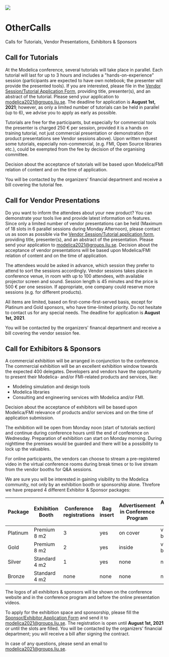 ![](images/ModelicaLogo.svg)
# OtherCalls

Calls for Tutorials, Vendor Presentations, Exhibitors & Sponsors

## Call for Tutorials

At the Modelica conference, several tutorials will take place in parallel. Each tutorial will last for up to 3 hours and includes a "hands-on-experience" session (participants are expected to have own notebook; the presenter will provide the presented tools). If you are interested, please file in the  [Vendor Session/Tutorial Application Form](documents/VendorSessionTutorial.pdf), providing title, presenter(s), and an abstract of the tutorial. Please send your application to  [modelica2021@groups.liu.se](mailto:modelica2021@groups.liu.se?subject=Vendor%20Session%2FTutorial%20application%20form). The deadline for application is  **August 1st, 2021**; however, as only a limited number of tutorials can be held in parallel (up to 6), we advise you to apply as early as possible.

Tutorials are free for the participants, but especially for commercial tools the presenter is charged 250 € per session, provided it is a hands on training tutorial, not just commercial presentation or demonstration (for product presentations see Vendor sessions above). Upon written request some tutorials, especially non-commercial, (e.g. FMI, Open Source libraries etc.), could be exempted from the fee by decision of the organising committee.

Decision about the acceptance of tutorials will be based upon Modelica/FMI relation of content and on the time of application.

You will be contacted by the organizers' financial department and receive a bill covering the tutorial fee.

## Call for Vendor Presentations

Do you want to inform the attendees about your new product? You can demonstrate your tools live and provide latest information on features. Since only a limited number of vendor presentations can be held (Maximum of 18 slots in 6 parallel sessions during Monday Afternoon), please contact us as soon as possible via the  [Vendor Session/Tutorial application form](documents/VendorSessionTutorial.pdf), providing title, presenter(s), and an abstract of the presentation. Please send your application to  [modelica2021@groups.liu.se](mailto:modelica2021@groups.liu.se?subject=Vendor%20Session%2FTutorial%20application%20form). Decision about the acceptance of vendor presentations will be based upon Modelica/FMI relation of content and on the time of application.

The attendees would be asked in advance, which session they prefer to attend to sort the sessions accordingly. Vendor sessions takes place in conference venue, in room with up to 100 attendees, with available projector screen and sound. Session length is 45 minutes and the price is 500 € per one session. If appropriate, one company could reserve more sessions (e.g. for different products).

All items are limited, based on first-come-first-served basis, except for Platinum and Gold sponsors, who have time-limited priority. Do not hesitate to contact us for any special needs. The deadline for application is  **August 1st, 2021**.

You will be contacted by the organizers' financal department and receive a bill covering the vendor session fee.

## Call for Exhibitors & Sponsors

A commercial exhibition will be arranged in conjunction to the conference. The commercial exhibition will be an excellent exhibition window towards the expected 400 delegates. Developers and vendors have the opportunity to present their Modelica- and/or FMI-related products and services, like:

-   Modeling simulation and design tools
-   Modelica libraries
-   Consulting and engineering services with Modelica and/or FMI.

Decision about the acceptance of exhibitors will be based upon Modelica/FMI relevance of products and/or services and on the time of application submission.

The exhibition will be open from Monday noon (start of tutorials section) and continue during conference hours until the end of conference on Wednesday. Preparation of exhibition can start on Monday morning.
During nighttime the premises would be guarded and there will be a possibility to lock up the valuables.

For online participants, the vendors can choose to stream a pre-registered video in the virtual conference rooms during break times or to live stream from the vendor booths for Q&A sessions.

We are sure you will be interested in gaining visibility to the Modelica community, not only by an exhibition booth or sponsorship alone. Threfore we have prepared 4 different Exhibitor & Sponsor packages:

| Package | Exhibition  Booth |Conference  registrations  |Bag insert | Advertisement in  Conference Program | Advertisement in Virtual Conference Rooms | Price  Euro excl. VAT|
|--|--|--|--|--|--|--|
| Platinum | Premium 8 m2 | 3|  yes | on cover | video during breaks | 10.000 |
| Gold | Premium 8 m2 | 2|  yes | inside | video during breaks | 8.000 |
| Silver | Standard 4 m2 | 1|  yes | none | none | 4.000 |
| Bronze | Standard 4 m2 | none|  none | none | none | 2.000 |

The logos of all exhibitors & sponsors will be shown on the conference website and in the conference program and before the online presentation videos.

To apply for the exhibition space and sponsorship, please fill the  [Sponsor/Exhibitor Application Form](documents/ExhibitorSponsor.pdf)  and send it to  [modelica2021@groups.liu.se](mailto:modelica2021@groups.liu.se?subject=Vendor%20Session%2FTutorial%20application%20form). The registration is open until **August 1st, 2021**  or until the slots are filled.
You will be contacted by the organizers' financial department; you will receive a bill after signing the contract.

In case of any questions, please send an email to [modelica2021@groups.liu.se](mailto:modelica2021@groups.liu.se).
